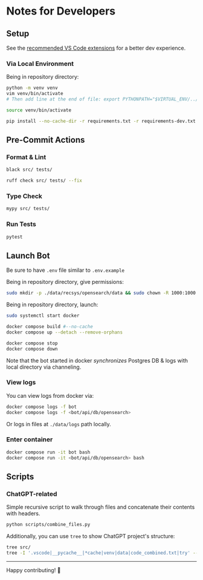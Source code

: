 # Notes for Developers

## Setup

See the [recommended VS Code extensions](vscode_extensions.md) for a better dev experience.

### Via Local Environment

Being in repository directory:

```bash
python -m venv venv
vim venv/bin/activate
# Then add line at the end of file: export PYTHONPATH="$VIRTUAL_ENV/../src"

source venv/bin/activate

pip install --no-cache-dir -r requirements.txt -r requirements-dev.txt
```

## Pre-Commit Actions

### Format & Lint

```bash
black src/ tests/

ruff check src/ tests/ --fix
```

### Type Check

```bash
mypy src/ tests/
```

### Run Tests

```bash
pytest
```

## Launch Bot

Be sure to have `.env` file similar to `.env.example`

Being in repository directory, give permissions:

```bash
sudo mkdir -p ./data/recsys/opensearch/data && sudo chown -R 1000:1000 ./data/recsys/opensearch/data
```

Being in repository directory, launch:

```bash
sudo systemctl start docker

docker compose build #--no-cache
docker compose up --detach --remove-orphans

docker compose stop
docker compose down
```

Note that the bot started in docker _synchronizes_ Postgres DB & logs with local directory via channeling.

### View logs

You can view logs from docker via:

```bash
docker compose logs -f bot
docker compose logs -f <bot/api/db/opensearch>
```

Or logs in files at `./data/logs` path locally.

### Enter container

```bash
docker compose run -it bot bash
docker compose run -it <bot/api/db/opensearch> bash
```

## Scripts

### ChatGPT-related

Simple recursive script to walk through files and concatenate their contents with headers.

```bash
python scripts/combine_files.py
```

Additionally, you can use `tree` to show ChatGPT project's structure:

```bash
tree src/
tree -I '.vscode|__pycache__|*cache|venv|data|code_combined.txt|try' --prune
```

---

Happy contributing! 💙
